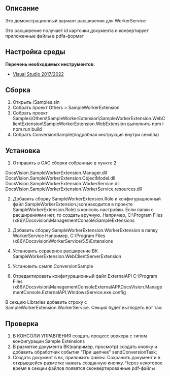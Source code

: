 ## Описание
Это демонстрационный вариант расширения для WorkerService

Это расширение получает id карточки документа и конвертирует приложенные файлы в pdfa-формат

## Настройка среды

**Перечень необходимых инструментов:** 
* [Visual Studio 2017/2022](https://www.visualstudio.com)

## Сборка

1. Открыть /Samples.sln
2. Собрать проект Others > SampleWorkerExtension
3. Собрать проект Samples\Others\SampleWorkerExtension\SampleWorkerExtension.WebClientExtension\SampleWorkerExtension.WebExtension
выполнить 
npm i
npm run build
4. Собрать ConversionSample(подробная инструкция внутри семпла)

## Установка

1. Отправить в GAC сборки собранные в пункте 2

DocsVision.SampleWorkerExtension.Manager.dll
DocsVision.SampleWorkerExtension.ObjectModel.dll
DocsVision.SampleWorkerExtension.WorkerService.dll
DocsVision.SampleWorkerExtension.WorkerService.resources.dll

2. Добавить сборку SampleWorkerExtension.Role и конфигурационный файл SampleWorkerExtension.json(находится в проекте SampleWorkerExtension.Role) в консоль настройки. 
Если папки с расширениями нет, то создать вручную. Например, C:\Program Files (x86)\Docsvision\ManagementConsole\SampleExtensions

3. Добавить сборку SampleWorkerExtension.WorkerExtension в папку WorkerService
Например, C:\Program Files (x86)\Docsvision\WorkerService\5.5\Extensions

4. Установить серверное расширение ВК SampleWorkerExtension.WebClientServerExtension

5. Установить сэмпл ConversionSample

6. Отредактировать конфигурационный файл ExternalAPI
C:\Program Files (x86)\Docsvision\ManagementConsoleExternalAPI\DocsVision.ManagementConsole.ExternalAPI.WindowsService.exe.config

В секцию Libraries добавить строку с SampleWorkerExtension.WorkerService. Секция будет выглядеть вот так:
	<Libraries>
      <add Path="DocsVision.BackOffice.ObjectModel, Version=5.5.0.0, Culture=neutral, PublicKeyToken=7148afe997f90519" />
	  <add Path="DocsVision.SampleWorkerExtension.WorkerService, Version=1.0.0.0, Culture=neutral, PublicKeyToken=4a2caa47aa5b6b29" /> 
    </Libraries>

## Проверка

1. В КОНСОЛИ УПРАВЛЕНИЯ создать процесс воркера с типом конфигурации Sample Extensions
2. В разметке документа ВК(например, просмотр) создать кнопку и добавить обработчик события "При щелчке" 
sendConversionTask;
3. Создать документ в вк, приложить файлы. Сохранить документ и в открывшейся разметке нажать созданную кнопку. Через некоторое время в секции файлов появятся сконвертированные pdf-файлы